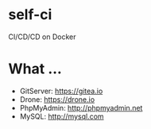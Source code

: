 # self-ci
CI/CD/CD on Docker

# What ...
- GitServer: https://gitea.io
- Drone: https://drone.io
- PhpMyAdmin: http://phpmyadmin.net
- MySQL: http://mysql.com

